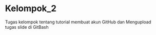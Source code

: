 # Kelompok_2
Tugas kelompok tentang tutorial membuat akun GitHub dan Mengupload tugas slide di GitBash
